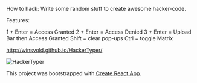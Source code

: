 How to hack: Write some random stuff to create awesome hacker-code.

Features:

1 + Enter = Access Granted
2 + Enter = Access Denied
3 + Enter = Upload Bar then Access Granted
Shift = clear pop-ups
Ctrl = toggle Matrix

http://winsvold.github.io/HackerTyper/

![HackerTyper](https://github.com/winsvold/HackerTyper/blob/master/wiki/hackerTyper.gif)

This project was bootstrapped with [Create React App](https://github.com/facebookincubator/create-react-app).
